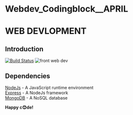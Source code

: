 # Webdev_Codingblock__APRIL
# WEB DEVLOPMENT
## Introduction
[![Build Status](https://travis-ci.org/mapbox/dyno.svg?branch=master)](https://travis-ci.org/mapbox/dyno)
![front web dev](https://github.com/saurabhprasadsah/developer-roadmap/blob/master/images/frontend.png?raw=true)

## Dependencies

[NodeJs](https://nodejs.org/en/) - A JavaScript runtime environment\
[Express](https://expressjs.com/) - A NodeJs framework\
[MongoDB](https://www.mongodb.com/) - A NoSQL database

**Happy c😊de!**


